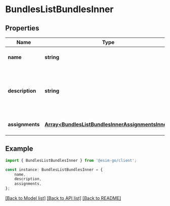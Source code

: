 # BundlesListBundlesInner


## Properties

Name | Type | Description | Notes
------------ | ------------- | ------------- | -------------
**name** | **string** | Name of the bundle | [optional] [default to undefined]
**description** | **string** | Description of the bundle (size, validity period, coverage) | [optional] [default to undefined]
**assignments** | [**Array&lt;BundlesListBundlesInnerAssignmentsInner&gt;**](BundlesListBundlesInnerAssignmentsInner.md) |  | [optional] [default to undefined]

## Example

```typescript
import { BundlesListBundlesInner } from '@esim-go/client';

const instance: BundlesListBundlesInner = {
    name,
    description,
    assignments,
};
```

[[Back to Model list]](../README.md#documentation-for-models) [[Back to API list]](../README.md#documentation-for-api-endpoints) [[Back to README]](../README.md)
